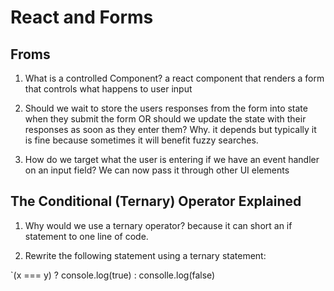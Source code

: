 # React and Forms

## Froms

1. What is a controlled Component?
a react component that renders a form that controls what happens to user input

2. Should we wait to store the users responses from the form into state when they submit the form OR should we update the state with their responses as soon as they enter them? Why.
it depends but typically it is fine because sometimes it will benefit fuzzy searches.

3. How do we target what the user is entering if we have an event handler on an input field?
We can now pass it through other UI elements

## The Conditional (Ternary) Operator Explained

1. Why would we use a ternary operator?
because it can short an if statement to one line of code.

2. Rewrite the following statement using a ternary statement:

`(x === y) ? console.log(true) : consolle.log(false)

